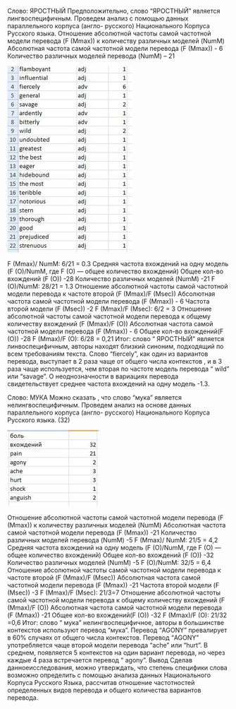 Слово: ЯРОСТНЫЙ
Предположительно, слово “ЯРОСТНЫЙ” является лингвоспецифичным. Проведем анализ с помощью данных параллельного корпуса (англо- русского) Национального Корпуса Русского языка.
Отношение абсолютной частоты самой частотной модели перевода (F (Mmax)) к количеству различных моделей (NumM)
Абсолютная частота самой частотной модели перевода (F (Mmax)) - 6
Количество различных моделей перевода (NumM) – 21

![](https://github.com/Casha-lar/hw7/blob/master/%D0%A0%D0%B8%D1%81%D1%83%D0%BD%D0%BE%D0%BA9.jpg)

F (Mmax)/ NumM: 6/21 = 0.3
Средняя частота вхождений на одну модель (F (O)/NumM, где F (O) — общее количество вхождений)
Общее кол-во вхождений (F (O)) -28
Количество различных моделей (NumM) -21
F (O)/NumM: 28/21 = 1.3
Отношение абсолютной частоты самой частотной модели перевода к частоте второй (F (Mmax)/F (Msec))
Абсолютная частота самой частотной модели перевода (F (Mmax)) - 6
Частота второй модели (F (Msec)) -2
F (Mmax)/F (Msec): 6/2 = 3
Отношение абсолютной частоты самой частотной модели перевода к общему количеству вхождений (F (Mmax)/F (O))
Абсолютная частота самой частотной модели перевода (F (Mmax)) - 6
Общее кол-во вхождений(F (O)) -28
F (Mmax)/F (O): 6/28 = 0,21
Итог: слово “ ЯРОСТНЫЙ” является линвоспецифичным, авторы находят близкий синоним, подходящий по всем требованиям текста. Слово “fiercely”, как один из вариантов перевода, выступает в 2 раза чаще от общего числа контекстов , и в 3 раза чаще используется, чем вторая по частоте модель перевода “ wild” или “savage”. О неоднозначности в вариациях перевода свидетельствует среднее частота вхождений на одну модель -1.3.

Слово: МУКА
Можно сказать , что слово “мука” является нелингвоспецифичным. Проведем анализ на основе данных параллельного корпуса (англо- русского) Национального Корпуса Русского языка.
(32)

![](https://github.com/Casha-lar/hw7/blob/master/%D1%80%D0%B8%D1%81%D1%83%D0%BD%D0%BE%D0%BA10.jpg)

Отношение абсолютной частоты самой частотной модели перевода (F (Mmax)) к количеству различных моделей (NumM)
Абсолютная частота самой частотной модели перевода (F (Mmax)) -21
Количество различных моделей перевода (NumM) -5
F (Mmax)/ NumM: 21/5 = 4,2
Средняя частота вхождений на одну модель (F (O)/NumM, где F (O) — общее количество вхождений)
Общее кол-во вхождений (F (O)) -32
Количество различных моделей (NumM) -5
F (O)/NumM: 32/5 = 6,4
Отношение абсолютной частоты самой частотной модели перевода к частоте второй (F (Mmax)/F (Msec))
Абсолютная частота самой частотной модели перевода (F (Mmax)) -21
Частота второй модели (F (Msec)) -3
F (Mmax)/F (Msec): 21/3=7
Отношение абсолютной частоты самой частотной модели перевода к общему количеству вхождений (F (Mmax)/F (O))
Абсолютная частота самой частотной модели перевода (F (Mmax)) -21
Общее кол-во вхождений(F (O)) -32
F (Mmax)/F (O): 21/32 =0,6
Итог: слово “ мука” нелингвоспецифичное, авторы в большинстве контекстов используют перевод “мука”. Перевод “AGONY” превалирует в 60% случаях от общего числа контекстов. Перевод “AGONY” употребляется чаще второй модели перевода “ache” или “hurt”. В среднем, появляется 5 контекстов на один вариант перевода, но через каждые 4 раза встречается перевод “ agony”.
Вывод
Сделав данноеисследования, можно утверждать, что степень специфики слова возможно определить с помощью анализа данных Национального Корпуса Русского Языка, рассчитав отношение частотностей определенных видов перевода и общего количества вариантов перевода.
